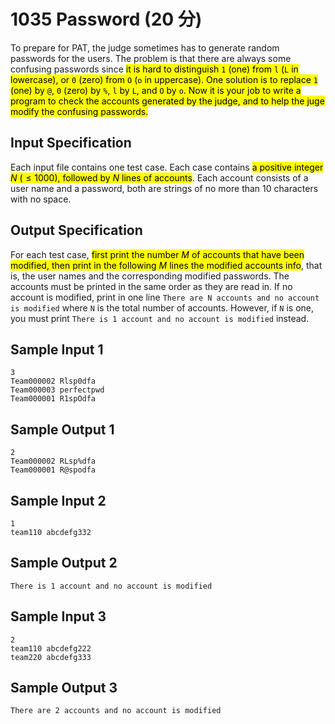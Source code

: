 # 1035 Password (20 分)

To prepare for PAT, the judge sometimes has to generate random passwords for the users. The problem is that there are always some confusing passwords since <mark>it is hard to distinguish `1` (one) from `l` (`L` in lowercase), or `0` (zero) from `O` (`o` in uppercase). One solution is to replace `1` (one) by `@`, `0` (zero) by `%`, `l` by `L`, and `O` by `o`. Now it is your job to write a program to check the accounts generated by the judge, and to help the juge modify the confusing passwords.</mark>

## Input Specification

Each input file contains one test case. Each case contains <mark>a positive integer $N$ ($\le 1000$), followed by $N$ lines of accounts</mark>. Each account consists of a user name and a password, both are strings of no more than 10 characters with no space.

## Output Specification

For each test case, <mark>first print the number $M$ of accounts that have been modified, then print in the following $M$ lines the modified accounts info</mark>, that is, the user names and the corresponding modified passwords. The accounts must be printed in the same order as they are read in. If no account is modified, print in one line `There are N accounts and no account is modified` where `N` is the total number of accounts. However, if `N` is one, you must print `There is 1 account and no account is modified` instead.

## Sample Input 1

    3
    Team000002 Rlsp0dfa
    Team000003 perfectpwd
    Team000001 R1spOdfa

## Sample Output 1

    2
    Team000002 RLsp%dfa
    Team000001 R@spodfa

## Sample Input 2

    1
    team110 abcdefg332

## Sample Output 2

    There is 1 account and no account is modified

## Sample Input 3

    2
    team110 abcdefg222
    team220 abcdefg333

## Sample Output 3

    There are 2 accounts and no account is modified
